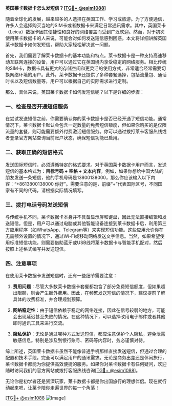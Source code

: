 **英国莱卡数据卡怎么发短信？[[TG💪+ @esim1088](https://t.me/s/esim1088)]**

随着全球化的发展，越来越多的人选择在英国工作、学习或旅游。为了方便通信，许多人会选择购买当地的SIM卡或者数据卡来满足日常通讯需求。其中，英国莱卡（Leica）数据卡因其便捷性和良好的网络覆盖而受到广泛欢迎。然而，对于初次使用莱卡数据卡的人来说，可能会对如何发送短信感到困惑。本文将详细讲解英国莱卡数据卡如何发短信，帮助大家轻松解决这一问题。

首先，我们需要了解莱卡数据卡的基本功能和特点。莱卡数据卡是一种支持高速移动互联网连接的设备，用户可以通过它在英国境内享受稳定的网络服务。相比传统的SIM卡，数据卡具有更大的存储空间和更灵活的使用方式，非常适合经常需要切换网络环境的用户。此外，莱卡数据卡还提供了多种套餐选择，包括流量包、通话时长以及短信数量等，用户可以根据自己的实际需求进行定制。

那么，具体来说，英国莱卡数据卡如何发短信呢？以下是详细的步骤：

### 一、检查是否开通短信服务

在尝试发送短信之前，你需要确认你的莱卡数据卡是否已经开通了短信功能。通常情况下，莱卡数据卡默认会包含一定数量的免费短信额度，但如果你购买的是仅限流量的套餐，则可能需要额外付费激活短信服务。你可以通过拨打莱卡客服热线或者登录官方网站查询当前账户状态，确保短信功能已启用。

### 二、获取正确的短信格式

发送国际短信时，必须遵循特定的格式要求。对于英国莱卡数据卡用户而言，发送短信的基本格式为：**目标号码 + 空格 + 文本内容**。例如，如果你想给中国大陆的朋友发送一条短信，他的手机号码是13800138000，那么你应该输入以下内容：“+8613800138000 你好”。需要注意的是，前缀“+”代表国际区号，不同国家有不同的代码，请根据实际情况填写。

### 三、拨打电话号码发送短信

与传统手机不同，莱卡数据卡本身并不具备显示屏和键盘，因此无法直接编辑和发送短信。但是，用户可以通过电脑或其他智能设备连接到莱卡数据卡后，利用第三方应用程序（如WhatsApp、Telegram等）来实现短信功能。这些应用允许你在无需额外设置的情况下，通过Wi-Fi或移动网络发送文字信息。当然，如果希望使用标准短信功能，则需要借助蓝牙或USB线将莱卡数据卡与智能手机配对，然后按照上述格式编写并发送短信。

### 四、注意事项

在使用莱卡数据卡发送短信时，还有一些细节需要注意：

1. **费用问题**：尽管大多数莱卡数据卡套餐都包含了部分免费短信额度，但如果超出限额，则会产生额外费用。因此，在频繁发送短信的情况下，建议提前了解具体的收费标准，并合理规划预算。
   
2. **网络稳定性**：由于短信依赖于稳定的网络连接，因此在信号较弱的地方，可能会出现延迟甚至失败的情况。在这种情况下，可以选择改用电子邮件或者其他即时通讯工具来进行交流。

3. **隐私保护**：无论是通过哪种方式发送短信，都应注意保护个人隐私，避免泄露敏感信息。特别是涉及到银行账号、密码等内容时，务必谨慎对待。

综上所述，英国莱卡数据卡虽然不能像普通手机那样直接发送短信，但通过合理的配置和技术手段，完全可以满足用户的通讯需求。无论是商务出差还是休闲旅行，莱卡数据卡都能为你提供高效便捷的服务。如果你对莱卡数据卡有任何疑问，欢迎随时访问我们的官方网站或拨打客服热线咨询[[TG💪+ @esim1088](https://t.me/s/esim1088)]。

无论你是初学者还是资深玩家，莱卡数据卡都是你出国旅行的理想伴侣。现在就行动起来吧，让莱卡陪你走遍世界的每一个角落！

[[TG💪+ @esim1088](https://t.me/s/esim1088) ![Image](https://i.postimg.cc/4NQfJmqS/Snipaste-2025-05-13-00-14-12.png)]